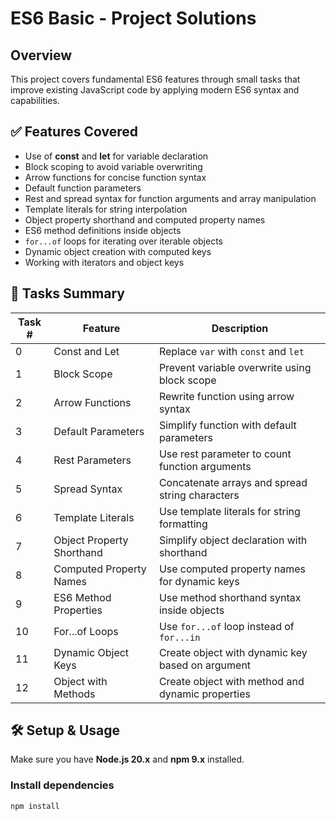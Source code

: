 # ES6 Basic - Project Solutions

## Overview

This project covers fundamental ES6 features through small tasks that improve existing JavaScript code by applying modern ES6 syntax and capabilities.

## ✅ Features Covered

- Use of **const** and **let** for variable declaration  
- Block scoping to avoid variable overwriting  
- Arrow functions for concise function syntax  
- Default function parameters  
- Rest and spread syntax for function arguments and array manipulation  
- Template literals for string interpolation  
- Object property shorthand and computed property names  
- ES6 method definitions inside objects  
- `for...of` loops for iterating over iterable objects  
- Dynamic object creation with computed keys  
- Working with iterators and object keys  

## 📌 Tasks Summary

| Task # | Feature                          | Description                                      |
|--------|----------------------------------|--------------------------------------------------|
| 0      | Const and Let                    | Replace `var` with `const` and `let`            |
| 1      | Block Scope                      | Prevent variable overwrite using block scope    |
| 2      | Arrow Functions                  | Rewrite function using arrow syntax             |
| 3      | Default Parameters               | Simplify function with default parameters       |
| 4      | Rest Parameters                  | Use rest parameter to count function arguments  |
| 5      | Spread Syntax                    | Concatenate arrays and spread string characters |
| 6      | Template Literals                | Use template literals for string formatting     |
| 7      | Object Property Shorthand        | Simplify object declaration with shorthand      |
| 8      | Computed Property Names          | Use computed property names for dynamic keys    |
| 9      | ES6 Method Properties            | Use method shorthand syntax inside objects      |
| 10     | For...of Loops                   | Use `for...of` loop instead of `for...in`       |
| 11     | Dynamic Object Keys              | Create object with dynamic key based on argument|
| 12     | Object with Methods              | Create object with method and dynamic properties|

## 🛠 Setup & Usage

Make sure you have **Node.js 20.x** and **npm 9.x** installed.

### Install dependencies

```bash
npm install
